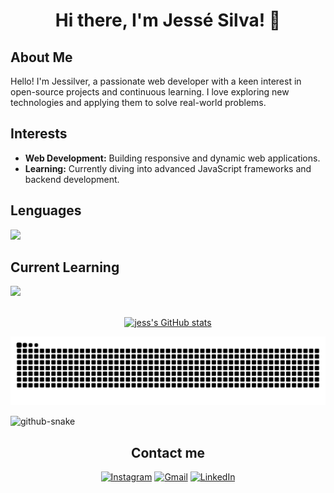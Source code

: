 <h1 align="center">Hi there, I'm Jessé Silva! 👋</h1>


<h2>About Me</h2>
<p>Hello! I'm <span>Jessilver</span>, a passionate web developer with a keen interest in open-source projects and continuous learning. I love exploring new technologies and applying them to solve real-world problems.</p>

<h2>Interests</h2>
<ul>
    <li><strong>Web Development:</strong> Building responsive and dynamic web applications.</li>
    <li><strong>Learning:</strong> Currently diving into advanced JavaScript frameworks and backend development.</li>
</ul>

<h2>Lenguages</h2>

<p>
  <a href="https://skillicons.dev">
    <img src="https://skillicons.dev/icons?i=php,python,java,js,css,html" />
  </a>
</p>

<h2>Current Learning</h2>

<p>
  <a href="https://skillicons.dev">
    <img src="https://skillicons.dev/icons?i=django,laravel,docker" />
  </a>
</p>

<br>

<div align="center">
    <a href="https://github.com/anuraghazra/github-readme-stats">
        <img src="https://github-readme-stats.vercel.app/api?username=jessilver&show_icons=true&theme=dracula" alt="jess's GitHub stats">
    </a>
</div>

![Snake](https://github.com/jessilver/jessilver/blob/output/github-contribution-grid-snake.svg)

<picture>
  <source media="(prefers-color-scheme: dark)" srcset="github-snake-dark.svg" />
  <source media="(prefers-color-scheme: light)" srcset="github-snake.svg" />
  <img alt="github-snake" src="github-snake.svg" />
</picture>

<h2 align="center">Contact me</h2>

<p align="center">
    <a href="https://instagram.com/jes.silv4" target="_blank"><img src="https://img.shields.io/badge/-Instagram-%23E4405F?style=for-the-badge&logo=instagram&logoColor=white" alt="Instagram"></a>
    <!-- <a href="#" target="_blank"><img src="https://img.shields.io/badge/Discord-7289DA?style=for-the-badge&logo=discord&logoColor=white" alt="Discord"></a> -->
    <a href="mailto:jesse1eliseu@gmail.com" target="_blank"><img src="https://img.shields.io/badge/-Gmail-%23333?style=for-the-badge&logo=gmail&logoColor=white" alt="Gmail"></a>
    <a href="https://www.linkedin.com/in/jess%C3%A9-eliseu-nunes-da-silva-68283127b/" target="_blank"><img src="https://img.shields.io/badge/-LinkedIn-%230077B5?style=for-the-badge&logo=linkedin&logoColor=white" alt="LinkedIn"></a>
</p>
